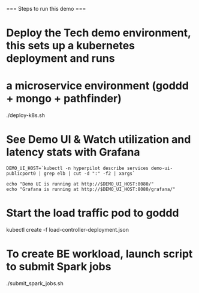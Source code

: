 === Steps to run this demo ===

# Deploy the Tech demo environment, this sets up a kubernetes deployment and runs
# a microservice environment (goddd + mongo + pathfinder)
./deploy-k8s.sh <user>

# See Demo UI & Watch utilization and latency stats with Grafana
```
DEMO_UI_HOST=`kubectl -n hyperpilot describe services demo-ui-publicport0 | grep elb | cut -d ":" -f2 | xargs`

echo "Demo UI is running at http://$DEMO_UI_HOST:8080/"
echo "Grafana is running at http://$DEMO_UI_HOST:8080/grafana/"
```


# Start the load traffic pod to goddd
kubectl create -f load-controller-deployment.json

# To create BE workload, launch script to submit Spark jobs
./submit_spark_jobs.sh
